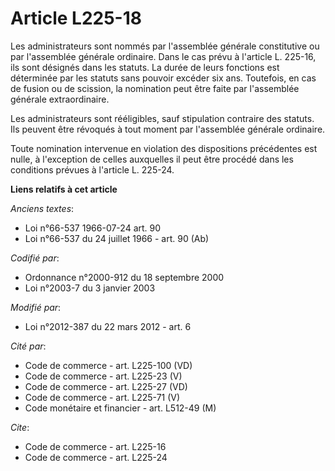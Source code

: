 # Article L225-18

Les administrateurs sont nommés par l'assemblée générale constitutive ou par l'assemblée générale ordinaire. Dans le cas
prévu à l'article L. 225-16, ils sont désignés dans les statuts. La durée de leurs fonctions est déterminée par les statuts
sans pouvoir excéder six ans. Toutefois, en cas de fusion ou de scission, la nomination peut être faite par l'assemblée
générale extraordinaire. 

Les administrateurs sont rééligibles, sauf stipulation contraire des statuts. Ils peuvent être révoqués à tout moment par
l'assemblée générale ordinaire. 

Toute nomination intervenue en violation des dispositions précédentes est nulle, à l'exception de celles auxquelles il peut
être procédé dans les conditions prévues à l'article L. 225-24.

**Liens relatifs à cet article**

_Anciens textes_:

  - Loi n°66-537 1966-07-24 art. 90
  - Loi n°66-537 du 24 juillet 1966 - art. 90 (Ab)

_Codifié par_:

  - Ordonnance n°2000-912 du 18 septembre 2000
  - Loi n°2003-7 du 3 janvier 2003

_Modifié par_:

  - Loi n°2012-387 du 22 mars 2012 - art. 6

_Cité par_:

  - Code de commerce - art. L225-100 (VD)
  - Code de commerce - art. L225-23 (V)
  - Code de commerce - art. L225-27 (VD)
  - Code de commerce - art. L225-71 (V)
  - Code monétaire et financier - art. L512-49 (M)

_Cite_:

  - Code de commerce - art. L225-16
  - Code de commerce - art. L225-24
